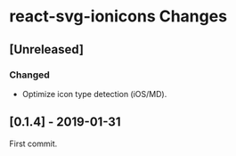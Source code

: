 # react-svg-ionicons Changes

## \[Unreleased]

### Changed

- Optimize icon type detection (iOS/MD).

## \[0.1.4] - 2019-01-31

First commit.

